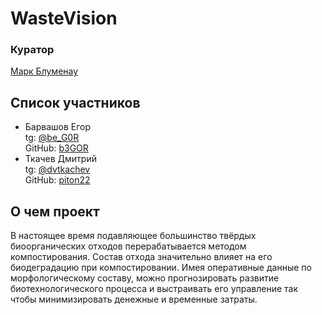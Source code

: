 # WasteVision


### Куратор
[Марк Блуменау](https://t.me/markblumenau)
## Список участников
- Барвашов Егор  
tg: [@be_G0R](https://t.me/be_G0R)  
GitHub: [b3GOR](https://github.com/b3GOR)
- Ткачев Дмитрий  
tg: [@dvtkachev](https://t.me/dvtkachev)  
GitHub: [piton22](https://github.com/piton22)

## О чем проект

В настоящее время подавляющее большинство твёрдых биоорганических отходов перерабатывается методом компостирования. Состав отхода значительно влияет на его биодеградацию при компостировании. Имея оперативные данные по морфологическому составу, можно прогнозировать развитие биотехнологического процесса и выстраивать его управление так чтобы минимизировать денежные и временные затраты. 